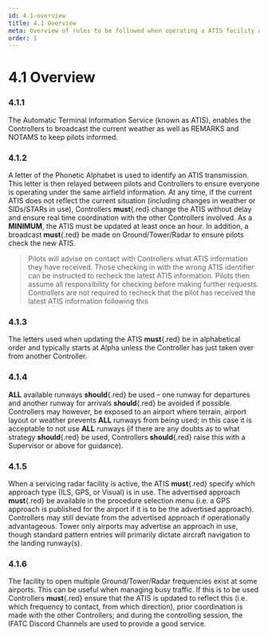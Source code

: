 ```yaml
---
id: 4.1-overview
title: 4.1 Overview
meta: Overview of rules to be followed when operating a ATIS facility on Infinite Flight.
order: 1
---
```


# 4.1 Overview



### 4.1.1    

The Automatic Terminal Information Service (known as ATIS), enables the Controllers to broadcast the current weather as well as REMARKS and NOTAMS to keep pilots informed.



### 4.1.2

A letter of the Phonetic Alphabet is used to identify an ATIS transmission. This letter is then relayed between pilots and Controllers to ensure everyone is operating under the same airfield information. At any time, if the current ATIS does not reflect the current situation (including changes in weather or SIDs/STARs in use), Controllers **must**{.red} change the ATIS without delay and ensure real time coordination with the other Controllers involved. As a **MINIMUM**, the ATIS must be updated at least once an hour. In addition, a broadcast **must**{.red} be made on Ground/Tower/Radar to ensure pilots check the new ATIS.



> Pilots will advise on contact with Controllers what ATIS information they have received. Those checking in with the wrong ATIS identifier can be instructed to recheck the latest ATIS information. Pilots then assume all responsibility for checking before making further requests. Controllers are not required to recheck that the pilot has received the latest ATIS information following this



### 4.1.3

The letters used when updating the ATIS **must**{.red} be in alphabetical order and typically starts at Alpha unless the Controller has just taken over from another Controller.



### 4.1.4

**ALL** available runways **should**{.red} be used – one runway for departures and another runway for arrivals **should**{.red} be avoided if possible. Controllers may however, be exposed to an airport where terrain, airport layout or weather prevents **ALL** runways from being used; in this case it is acceptable to not use **ALL** runways (if there are any doubts as to what strategy **should**{.red} be used, Controllers **should**{.red} raise this with a Supervisor or above for guidance).



### 4.1.5

When a servicing radar facility is active, the ATIS **must**{.red} specify which approach type (ILS, GPS, or Visual) is in use. The advertised approach **must**{.red} be available in the procedure selection menu (i.e. a GPS approach is published for the airport if it is to be the advertised approach). Controllers may still deviate from the advertised approach if operationally advantageous. Tower only airports may advertise an approach in use, though standard pattern entries will primarily dictate aircraft navigation to the landing runway(s).



### 4.1.6

The facility to open multiple Ground/Tower/Radar frequencies exist at some airports. This can be useful when managing busy traffic. If this is to be used Controllers **must**{.red} ensure that the ATIS is updated to reflect this (i.e. which frequency to contact, from which direction), prior coordination is made with the other Controllers; and during the controlling session, the IFATC Discord Channels are used to provide a good service.
